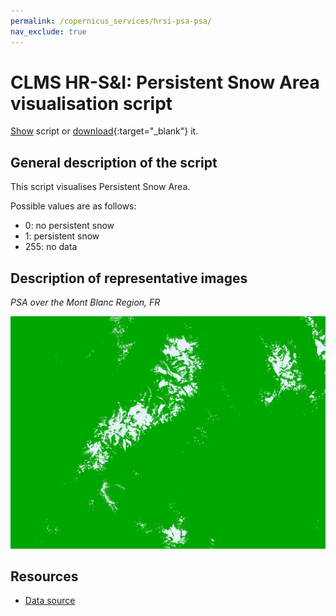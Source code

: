 ```yaml
---
permalink: /copernicus_services/hrsi-psa-psa/
nav_exclude: true
---
```


# CLMS HR-S&I: Persistent Snow Area visualisation script

<a href="#" id='togglescript'>Show</a> script or [download](script.js){:target="_blank"} it.
<div id='script_view' style="display:none">
{% highlight javascript %}
{% include_relative script.js %}
{% endhighlight %}
</div>

## General description of the script  
This script visualises Persistent Snow Area. 

Possible values
are as follows:
- 0: no persistent snow
- 1: persistent snow
- 255: no data

  
## Description of representative images
*PSA over the Mont Blanc Region, FR* 

![PSA](fig/figure.png)  

## Resources

- [Data source](https://land.copernicus.eu/pan-european/biophysical-parameters/high-resolution-snow-and-ice-monitoring/snow-products)
